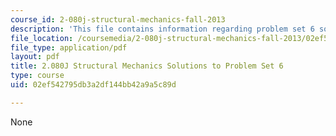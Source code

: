 ```yaml
---
course_id: 2-080j-structural-mechanics-fall-2013
description: 'This file contains information regarding problem set 6 solution. '
file_location: /coursemedia/2-080j-structural-mechanics-fall-2013/02ef542795db3a2df144bb42a9a5c89d_MIT2_080JF13_ProbSet_6_Sol.pdf
file_type: application/pdf
layout: pdf
title: 2.080J Structural Mechanics Solutions to Problem Set 6
type: course
uid: 02ef542795db3a2df144bb42a9a5c89d

---
```

None